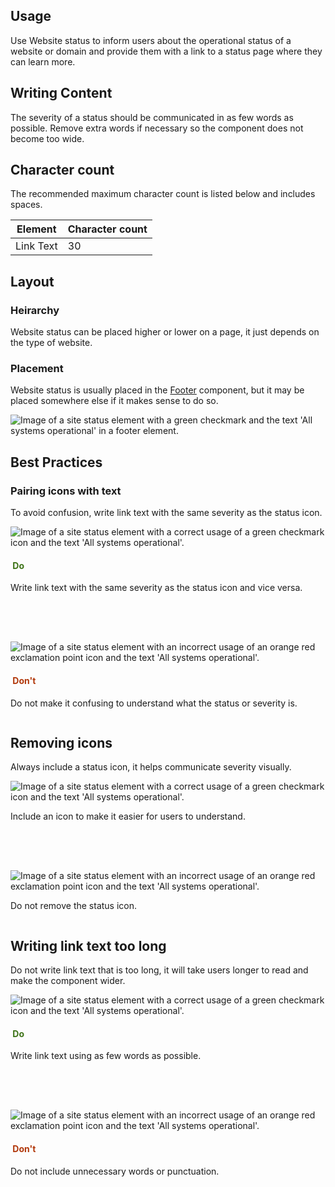 <script type="module" src="{{ '/assets/javascript/elements/uxdot-best-practice.js' | url }}"></script>

<style>
  .grid {
    display: grid;
    grid-template-columns: 1fr;
    gap: var(--rh-space-4xl, 64px);
  }

  .grid .example {
    width: 100%;
  }

  .grid .example + .example {
    margin-top: unset;
    margin-block-start: unset;
  }

  .grid.icons .example {
    margin-block-end: var(--rh-space-xl, 24px);
  }

  .do {
    color: var(--rh-color-green-60, #3D7317);
  }

  .dont {
    color: var(--rh-color-red-orange-60, #B1380B)
  }

  @media (min-width: 992px) {
    .grid {
      grid-template-columns: repeat(2, 1fr);
    }
  }
</style>


## Usage

Use Website status to inform users about the operational status of a website or domain and provide them with a link to a status page where they can learn more.

## Writing Content

The severity of a status should be communicated in as few words as possible. Remove extra words if necessary so the component does not become too wide.


## Character count

The recommended maximum character count is listed below and includes spaces.

<rh-table>
  <table>
    <thead>
      <tr>
        <th scope="col" data-label="Element">Element</th>
        <th scope="col" data-label="Character count">Character count</th>
      </tr>
    </thead>
    <tbody>
    <tr>
      <td data-label="Element">Link Text</td>
      <td data-label="Character count">30</td>
    </tr>
    </tbody>
  </table>
</rh-table>

## Layout

### Heirarchy

Website status can be placed higher or lower on a page, it just depends on the type of website.

### Placement

Website status is usually placed in the [Footer](../../footer/) component, but it may be placed somewhere else if it makes sense to do so.

<uxdot-example variant="full" width-adjustment="1000px" alignment="left" no-border>
  <img src="{{ '../site-status-footer-placement.svg' | url }}" alt="Image of a site status element with a green checkmark and the text 'All systems operational' in a footer element.">
</uxdot-example>


## Best Practices

### Pairing icons with text

To avoid confusion, write link text with the same severity as the status icon.

<div class="grid icons">
  <div>
    <uxdot-example color-palette="darkest" width-adjustment="200px">
      <img src="{{ '../site-status-icons-do.svg' | url }}" alt="Image of a site status element with a correct usage of a green checkmark icon and the text 'All systems operational'.">
    </uxdot-example>
    <h4 class="do"><img src="../do.svg" alt="" /> Do</h4>
    <p>Write link text with the same severity as the status icon and vice versa.</p>
  </div>

  <div>
    <uxdot-example color-palette="darkest" width-adjustment="200px">
      <img src="{{ '../site-status-icons-dont.svg' | url }}" alt="Image of a site status element with an incorrect usage of an orange red exclamation point icon and the text 'All systems operational'.">
    </uxdot-example>
    <h4 class="dont"><img src="../dont.svg" alt="" /> Don't</h4>
    <p>Do not make it confusing to understand what the status or severity is.</p>
  </div>
</div>

## Removing icons

Always include a status icon, it helps communicate severity visually.

<div class="grid icons">
  <uxdot-best-practice do>
    <uxdot-example color-palette="darkest" width-adjustment="200px" slot="image">
      <img src="{{ '../site-status-icons-do.svg' | url }}" alt="Image of a site status element with a correct usage of a green checkmark icon and the text 'All systems operational'.">
    </uxdot-example>
    <p>Include an icon to make it easier for users to understand.</p>
  </uxdot-best-practice>

  <uxdot-best-practice dont>
    <uxdot-example color-palette="darkest" width-adjustment="176px" slot="image">
      <img src="{{ '../site-status-icons-dont-no-icon.svg' | url }}" alt="Image of a site status element with an incorrect usage of an orange red exclamation point icon and the text 'All systems operational'.">
    </uxdot-example>
    <p>Do not remove the status icon.</p>
  </uxdot-best-practice>
</div>

## Writing link text too long

Do not write link text that is too long, it will take users longer to read and make the component wider.

<div class="grid icons">
  <div>
    <uxdot-example color-palette="darkest" width-adjustment="200px">
      <img src="{{ '../site-status-icons-do.svg' | url }}" alt="Image of a site status element with a correct usage of a green checkmark icon and the text 'All systems operational'.">
    </uxdot-example>
    <h4 class="do"><img src="../do.svg" alt="" /> Do</h4>
    <p>Write link text using as few words as possible.</p>
  </div>

  <div>
    <uxdot-example color-palette="darkest" width-adjustment="337px">
      <img src="{{ '../site-status-icons-dont-long-text.svg' | url }}" alt="Image of a site status element with an incorrect usage of an orange red exclamation point icon and the text 'All systems operational'.">
    </uxdot-example>
    <h4 class="dont"><img src="../dont.svg" alt="" /> Don't</h4>
    <p>Do not include unnecessary words or punctuation.</p>
  </div>  
</div>
